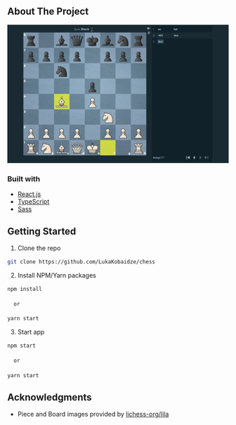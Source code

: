 ## About The Project

![Project image](screenshot.jpg?)

### Built with

- [React.js](https://reactjs.org/)
- [TypeScript](https://www.typescriptlang.org/)
- [Sass](https://sass-lang.com/)

## Getting Started

1. Clone the repo

```sh
git clone https://github.com/LukaKobaidze/chess
```

2. Install NPM/Yarn packages

```sh
npm install

  or

yarn start
```
3. Start app

```sh
npm start

  or

yarn start
```

## Acknowledgments

- Piece and Board images provided by [lichess-org/lila](https://github.com/lichess-org/lila)
